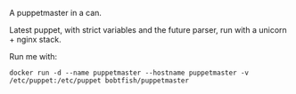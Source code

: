 A puppetmaster in a can.

Latest puppet, with strict variables and the future parser, run with a unicorn + nginx stack.

Run me with:

    docker run -d --name puppetmaster --hostname puppetmaster -v /etc/puppet:/etc/puppet bobtfish/puppetmaster

